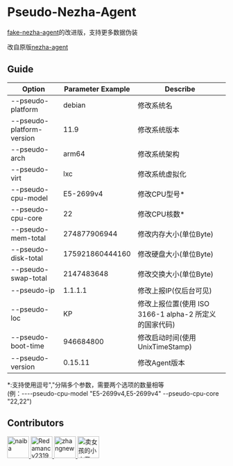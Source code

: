 # Pseudo-Nezha-Agent

[fake-nezha-agent](https://github.com/dysf888/fake-nezha-agent)的改进版，支持更多数据伪装  

改自原版[nezha-agent](https://github.com/nezhahq/agent)

## Guide

| Option                    | Parameter Example | Describe                                               |
| ------------------------- | ----------------- | ------------------------------------------------------ |
| --pseudo-platform         | debian            | 修改系统名                                             |
| --pseudo-platform-version | 11.9              | 修改系统版本                                           |
| --pseudo-arch             | arm64             | 修改系统架构                                           |
| --pseudo-virt             | lxc               | 修改系统虚拟化                                         |
| --pseudo-cpu-model        | E5-2699v4         | 修改CPU型号*                                           |
| --pseudo-cpu-core         | 22                | 修改CPU核数*                                           |
| --pseudo-mem-total        | 274877906944      | 修改内存大小(单位Byte)                                 |
| --pseudo-disk-total       | 175921860444160   | 修改硬盘大小(单位Byte)                                 |
| --pseudo-swap-total       | 2147483648        | 修改交换大小(单位Byte)                                 |
| --pseudo-ip               | 1.1.1.1           | 修改上报IP(仅后台可见)                                 |
| --pseudo-loc              | KP                | 修改上报位置(使用 ISO 3166-1 alpha-2 所定义的国家代码) |
| --pseudo-boot-time        | 946684800         | 修改启动时间(使用 UnixTimeStamp)                       |
| --pseudo-version          | 0.15.11           | 修改Agent版本                                          |

*:支持使用逗号","分隔多个参数，需要两个选项的数量相等  
(例：----pseudo-cpu-model "E5-2699v4,E5-2699v4" --pseudo-cpu-core "22,22")

## Contributors

<!--GAMFC_DELIMITER--><a href="https://github.com/naiba" title="naiba">
  <img src="https://avatars.githubusercontent.com/u/29243953?v=4" width="50;" alt="naiba"/>
</a>
<a href="https://github.com/Redamancy2319" title="Redamancy2319">
  <img src="https://avatars.githubusercontent.com/u/101871681?v=4" width="50;" alt="Redamancy2319"/>
</a>
<a href="https://github.com/zhangnew" title="zhangnew">
  <img src="https://avatars.githubusercontent.com/u/9146834?v=4" width="50;" alt="zhangnew"/>
</a>
<a href="https://github.com/Erope" title="卖女孩的小火柴">
  <img src="https://avatars.githubusercontent.com/u/44471469?v=4" width="50;" alt="卖女孩的小火柴"/>
</a><!--GAMFC_DELIMITER_END-->
